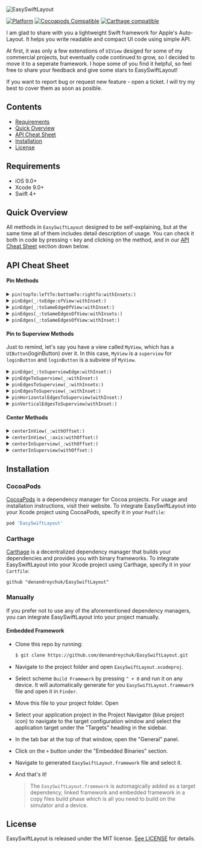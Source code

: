 
![EasySwiftLayout](https://github.com/denandreychuk/EasySwiftLayout/blob/master/Resources/Logo.png?raw=true)

[![Platform](https://img.shields.io/cocoapods/p/EasySwiftLayout.svg?color=yellow)](https://github.com/denandreychuk/EasySwiftLayout)
[![Cocoapods Compatible](https://img.shields.io/cocoapods/v/EasySwiftLayout.svg?color=yellow)](https://cocoapods.org/pods/EasySwiftLayout)
[![Carthage compatible](https://img.shields.io/badge/Carthage-compatible-4BC51D.svg?color=yellow)](https://github.com/Carthage/Carthage)

I am glad to share with you a lightweight Swift framework for Apple's Auto-Layout. It helps you write readable and compact UI code using simple API. 

At first, it was only a few extenstions of `UIView` desiged for some of my commercial projects, but eventually code continued to grow, so I decided to move it to a seperate framework. I hope some of you find it helpful, so feel free to share your feedback and give some stars to EasySwiftLayout!

If you want to report bug or request new feature - open a ticket. I will try my best to cover them as soon as posible.

## Contents

- [Requirements](#requirements)
- [Quick Overview](#quick-overview)
- [API Cheat Sheet](#api-cheat-sheet)
- [Installation](#installation)
- [License](#license)

## Requirements

- iOS 9.0+
- Xcode 9.0+
- Swift 4+

## Quick Overview

All methods in `EasySwiftLayout` designed to be self-explaining, but at the same time all of them includes detail description of usage. You can check it both in code by pressing `⌥` key and clicking on the method, and in our [API Cheat Sheet](#api-cheat-sheet) section down below.

## API Cheat Sheet

#### Pin Methods

<details>
<summary><code>pin(topTo:leftTo:bottomTo:rightTo:withInsets:)</code></summary>
  
##### Summary

Pins edges to the given `NSLayoutAxisAnchor`s.

##### Declaration

```swift
func  pin(topTo  top: NSLayoutYAxisAnchor? = nil, leftTo  left: NSLayoutXAxisAnchor? = nil, bottomTo  bottom: NSLayoutYAxisAnchor? = nil, rightTo  right: NSLayoutXAxisAnchor? = nil, withInsets  insets: UIEdgeInsets = .zero) -> Self
```

##### Discussion

- Compact version of default Swift layout. Allows you to edges to specific  `NSLayoutAxisAnchor`.

- To make Auto-Layout works properly, it automatically sets view’s property  `translatesAutoresizingMaskIntoConstraints`  to  `false`

##### Precondition

You should pass at least one anchor, otherwise this method will have no effect.

##### Parameters

Parameter  | Type | Description
---------- | ---- |------------
top  | `NSLayoutYAxisAnchor` | Anchor to pin top to.
left  | `NSLayoutXAxisAnchor` | Anchor to pin left to.
bottom | `NSLayoutYAxisAnchor` | Anchor to pin bottom to.
right | `NSLayoutXAxisAnchor` | Anchor to pin right to.
insets | `UIEdgeInsets` | Insets between edges.

##### Returns
`self`  with attribute  `@discardableResult`.

##### Declared In

[UIView + Pin.swift](https://github.com/denandreychuk/EasySwiftLayout/blob/master/Source/UIView%20%2B%20Pin.swift)

</details>

<details>
<summary><code>pinEdge(_:toEdge:ofView:withInset:)</code></summary>
  
##### Summary

Pins edge to the given edge of another view with an inset.

##### Declaration

```swift
func  pinEdge(_  edge: ESLEdge, toEdge  pinningEdge: ESLEdge, ofView  anotherView: UIView, withInset  inset: CGFloat = .zero) -> Self
```

##### Discussion

- Consider, that you cannot pin edge to different axis, otherwise method will throw `fatalError()`. X-axis constraints are not compatible with y-axis.

- To make Auto-Layout works properly, it automatically sets view's property `translatesAutoresizingMaskIntoConstraints` to `false`

##### Precondition

- Another view must be in the same view hierarchy as this view.

- Pin edges with same axis or method will throw `fatalError()`

##### Parameters

Parameter  | Type | Description
---------- | ---- |------------
edge  | `ESLEdge` | The edge of this view to pin.
pinningEdge  | `ESLEdge` | The edge of another view to pin to.
anotherView | `NSLayoutYAxisAnchor` | Another view to pin to.
inset | `CGFloat` | Inset between edge of this view and edge of another view.

##### Returns
`self`  with attribute  `@discardableResult`.

##### Declared In
[UIView + Pin.swift](https://github.com/denandreychuk/EasySwiftLayout/blob/master/Source/UIView%20%2B%20Pin.swift)

</details>

<details>
<summary><code>pinEdge(_:toSameEdgeOfView:withInset:)</code></summary>
  
##### Summary

Pins the given edge of the view to the corresponding margin of another view with an inset.

##### Declaration

```swift
func  pinEdge(_  edge: ESLEdge, toSameEdgeOfView  anotherView: UIView, withInset  inset: CGFloat = .zero) -> Self
```

##### Discussion

To make Auto-Layout works properly, it automatically sets view's property `translatesAutoresizingMaskIntoConstraints` to `false`

##### Precondition

Another view must be in the same view hierarchy as this view.

##### Parameters

Parameter  | Type | Description
---------- | ---- |------------
edge  | `ESLEdge` | The edge of this view to pin.
anotherView | `NSLayoutYAxisAnchor` | Another view to pin to.
inset | `CGFloat` | Inset between edge of this view and edge of another view.

##### Returns
`self`  with attribute  `@discardableResult`.

##### Declared In
[UIView + Pin.swift](https://github.com/denandreychuk/EasySwiftLayout/blob/master/Source/UIView%20%2B%20Pin.swift)

</details>

<details>
<summary><code>pinEdges(_:toSameEdgesOfView:withInsets:)</code></summary>
  
##### Summary

Pins the given edges of the view to the corresponding margins of another view with insets.

##### Declaration

```swift
func  pinEdges(_  edges: [ESLEdge] = ESLEdge.all, toSameEdgesOfView  anotherView: UIView, withInsets  insets: UIEdgeInsets = .zero) -> Self
```

##### Discussion

- This method is intended to pin multiple edges, it is not recommended to use it for a single edge. For these purposes, `pinEdge(_:toSameEdgeOfView:withInset:)` would be a better approach.

- To make Auto-Layout works properly, it automatically sets view's property `translatesAutoresizingMaskIntoConstraints` to `false`

##### Precondition

Another view must be in the same view hierarchy as this view.

##### Parameters

Parameter  | Type | Description
---------- | ---- |------------
edges  | `[ESLEdge]` | The edges of this view to pin.
anotherView | `NSLayoutYAxisAnchor` | Another view to pin to.
insets | `UIEdgeInsets` | Insets between edges of this view and corresponding edges of another view

##### Returns
`self`  with attribute  `@discardableResult`.

##### Declared In
[UIView + Pin.swift](https://github.com/denandreychuk/EasySwiftLayout/blob/master/Source/UIView%20%2B%20Pin.swift)

</details>

<details>
<summary><code>pinEdges(_:toSameEdgesOfView:withInset:)</code></summary>
  
##### Summary

Pins the given edges of the view to the corresponding margins of another view with equal inset.

##### Declaration

```swift
func  pinEdges(_  edges: [ESLEdge] = ESLEdge.all, toSameEdgesOfView  anotherView: UIView, withInset  inset: CGFloat) -> Self
```

##### Discussion

- This method is intended to pin multiple edges, it is not recommended to use it for a single one. For these purposes, `pinEdge(_:toSameEdgeOfView:withInset:)` would be a better approach.

- If you want to customize inset based on edge, use `pinEdges(_:toSameEdgesOfView:withInsets:)`.

- To make Auto-Layout works properly, it automatically sets view's property `translatesAutoresizingMaskIntoConstraints` to `false`

##### Precondition

Another view must be in the same view hierarchy as this view.

##### Parameters

Parameter  | Type | Description
---------- | ---- |------------
edges  | `[ESLEdge]` | The edges of this view to pin.
anotherView | `NSLayoutYAxisAnchor` | Another view to pin to.
insets | `CGFloat` | Inset between edges of this view and corresponding edges of another view

##### Returns
`self`  with attribute  `@discardableResult`.

##### Declared In
[UIView + Pin.swift](https://github.com/denandreychuk/EasySwiftLayout/blob/master/Source/UIView%20%2B%20Pin.swift)

</details>

#### Pin to Superview Methods

Just to remind, let's say you have a view called `MyView`, which has a `UIButton`(loginButton) over it. In this case, `MyView` is a `superview` for `loginButton` and `loginButton` is a subview of `MyView`.

<details>
<summary><code>pinEdge(_:toSuperviewEdge:withInset:)</code></summary>
  
##### Summary

Pins edge to the given edge of its superview with an inset.

##### Declaration

```swift
func  pinEdge(_  edge: ESLEdge, toSuperviewEdge  superviewEdge: ESLEdge, withInset  inset: CGFloat = .zero) -> Self
```

##### Discussion

- Use this method only if you want to pin view's edge to opposite margin of its superview, in other cases `pinEdgeToSuperview(_:withInset:) would be a better approach.

- Consider, that you cannot pin edge to different axis, otherwise method will throw `fatalError()`. X-axis constraints are not compatible with y-axis.

- To make Auto-Layout works properly, it automatically sets view's property `translatesAutoresizingMaskIntoConstraints` to `false`

##### Precondition

- View should have superview, otherwise method will have no effect.

- Pin edges with same axis or method will throw `fatalError()`

##### Parameters

Parameter  | Type | Description
---------- | ---- |------------
edge  | `ESLEdge` | The edge of this view to pin.
superviewEdge | `ESLEdge` | The edge of its superview to pin to.
inset | `CGFloat` | Inset from the superview's bound

##### Returns
`self`  with attribute  `@discardableResult`.

##### Declared In
[UIView + Pin(Superview).swift](https://github.com/denandreychuk/EasySwiftLayout/blob/master/Source/UIView%20%2B%20Pin(Superview).swift)

</details>

<details>
<summary><code>pinEdgeToSuperview(_:withInset:)</code></summary>
  
##### Summary

Pins the given edge of the view to the corresponding margin of its superview with an inset.

##### Declaration

```swift
func  pinEdgeToSuperview(_  edge: ESLEdge, withInset  inset: CGFloat = .zero) -> Self
```

##### Discussion

- To make Auto-Layout works properly, it automatically sets view's property `translatesAutoresizingMaskIntoConstraints` to `false`

##### Precondition

 View should have superview, otherwise method will have no effect.

##### Parameters

Parameter  | Type | Description
---------- | ---- |------------
edge  | `ESLEdge` | The edge of this view to pin to the corresponding margin.
inset | `CGFloat` | Inset from the superview's bound

##### Returns
`self`  with attribute  `@discardableResult`.

##### Declared In
[UIView + Pin(Superview).swift](https://github.com/denandreychuk/EasySwiftLayout/blob/master/Source/UIView%20%2B%20Pin(Superview).swift)

</details>

<details>
<summary><code>pinEdgesToSuperview(_:withInsets:)</code></summary>
  
##### Summary

Pins the given edges of the view to the corresponding margins of its superview with an inset.

##### Declaration

```swift
func  pinEdgesToSuperview(_  edges: [ESLEdge] = ESLEdge.all, withInsets  insets: UIEdgeInsets = .zero) -> Self
```

##### Discussion

- This method is intended to pin multiple edges, it is not recommended to use it for a single edge. For these purposes, `pinEdgeToSuperview(_:withInset:)` would be a better approach.

- To make Auto-Layout works properly, it automatically sets view's property `translatesAutoresizingMaskIntoConstraints` to `false`

##### Precondition

 View should have superview, otherwise method will have no effect.

##### Parameters

Parameter  | Type | Description
---------- | ---- |------------
edges  | `[ESLEdge]` | The edges of this view to pin to the corresponding margins.
insets | `UIEdgeInsets` | Insets from the superview's bounds.

##### Returns
`self`  with attribute  `@discardableResult`.

##### Declared In
[UIView + Pin(Superview).swift](https://github.com/denandreychuk/EasySwiftLayout/blob/master/Source/UIView%20%2B%20Pin(Superview).swift)

</details>

<details>
<summary><code>pinEdgesToSuperview(_:withInset:)</code></summary>
  
##### Summary

Pins the given edges of the view to the corresponding margins of its superview with equal inset.

##### Declaration

```swift
func  pinEdgesToSuperview(_  edges: [ESLEdge] = ESLEdge.all, withInset  inset: CGFloat) -> Self
```

##### Discussion

- This method is intended to pin multiple edges, it is not recommended to use it for a single edge. For these purposes, `pinEdgeToSuperview(_:withInset:)` would be a better approach.

- If you want to customize inset based on edge, use `pinEdgesToSuperview(_:withInsets:)`.

- To make Auto-Layout works properly, it automatically sets view's property `translatesAutoresizingMaskIntoConstraints` to `false`

##### Precondition

 View should have superview, otherwise method will have no effect.

##### Parameters

Parameter  | Type | Description
---------- | ---- |------------
edges  | `[ESLEdge]` | The edges of this view to pin to the corresponding margins.
inset | `CGFloat` | Inset from superview's bounds.

##### Returns
`self`  with attribute  `@discardableResult`.

##### Declared In
[UIView + Pin(Superview).swift](https://github.com/denandreychuk/EasySwiftLayout/blob/master/Source/UIView%20%2B%20Pin(Superview).swift)

</details>

<details>
<summary><code>pinHorizontalEdgesToSuperview(withInset:)</code></summary>
  
##### Summary

Pins left and right to the corresponding margins of its superview with equal inset.

##### Declaration

```swift
func  pinHorizontalEdgesToSuperview(withInset  inset: CGFloat = .zero) -> Self
```

##### Discussion

- Helper method. Have the same benefits and requirement as `pinEdgesToSuperview(_:withInset:)`.
- To make Auto-Layout works properly, it automatically sets view's property `translatesAutoresizingMaskIntoConstraints` to `false`

##### Precondition

 View should have superview, otherwise method will have no effect.

##### Parameters

Parameter  | Type | Description
---------- | ---- |------------
inset | `CGFloat` | Inset from superview's bounds.

##### Returns
`self`  with attribute  `@discardableResult`.

##### Declared In
[UIView + Pin(Superview).swift](https://github.com/denandreychuk/EasySwiftLayout/blob/master/Source/UIView%20%2B%20Pin(Superview).swift)

</details>

<details>
<summary><code>pinVerticalEdgesToSuperview(withInset:)</code></summary>
  
##### Summary

Pins top and bottom to the corresponding margins of its superview with equal inset.

##### Declaration

```swift
func  pinVerticalEdgesToSuperview(withInset  inset: CGFloat = .zero) -> Self
```

##### Discussion

- Helper method. Have the same benefits and requirement as `pinEdgesToSuperview(_:withInset:)`.
- To make Auto-Layout works properly, it automatically sets view's property `translatesAutoresizingMaskIntoConstraints` to `false`

##### Precondition

 View should have superview, otherwise method will have no effect.

##### Parameters

Parameter  | Type | Description
---------- | ---- |------------
inset | `CGFloat` | Inset from superview's bounds.

##### Returns
`self`  with attribute  `@discardableResult`.

##### Declared In
[UIView + Pin(Superview).swift](https://github.com/denandreychuk/EasySwiftLayout/blob/master/Source/UIView%20%2B%20Pin(Superview).swift)

</details>

#### Center Methods

<details>
<summary><code>centerInView(_:withOffset:)</code></summary>
  
##### Summary

Centers the view in the given view with offset.

##### Declaration

```swift
func  centerInView(_  anotherView: UIView, withOffset  offset: ESLOffset = .zero) -> Self
```

##### Discussion

To make Auto-Layout works properly, it automatically sets view's property `translatesAutoresizingMaskIntoConstraints` to `false`

##### Precondition

Another view must be in the same view hierarchy as this view.

##### Parameters

Parameter  | Type | Description
---------- | ---- |------------
anotherView | `UIView` | View to center in.
offset | `ESLOffset` | Axis offset.

##### Returns

`self`  with attribute  `@discardableResult`.

##### Declared In
[UIView + Center.swift](https://github.com/denandreychuk/EasySwiftLayout/blob/master/Source/UIView%20%2B%20Center.swift)

</details>

<details>
<summary><code>centerInView(_:axis:withOffset:)</code></summary>
  
##### Summary

Centers the given axis of the view in another view with offset.

##### Declaration

```swift
func  centerInView(_  anotherView: UIView, axis: ESLAxis, withOffset  offset: CGFloat = .zero) -> Self
```

##### Discussion

To make Auto-Layout works properly, it automatically sets view's property `translatesAutoresizingMaskIntoConstraints` to `false`

##### Precondition

Another view must be in the same view hierarchy as this view.

##### Parameters

Parameter  | Type | Description
---------- | ---- |------------
anotherView | `UIView` | View to center in.
axis | `ESLAxis` | Axis to center
offset | `ESLOffset` | Axis offset.

##### Returns

`self`  with attribute  `@discardableResult`.

##### Declared In
[UIView + Center.swift](https://github.com/denandreychuk/EasySwiftLayout/blob/master/Source/UIView%20%2B%20Center.swift)

</details>

<details>
<summary><code>centerInSuperview(_:withOffset:)</code></summary>
  
##### Summary

Centers the given axis of the view in its superview with offset.

##### Declaration

```swift
func  centerInSuperview(_  axis: ESLAxis, withOffset  offset: CGFloat = .zero) -> Self
```

##### Discussion

To make Auto-Layout works properly, it automatically sets view's property `translatesAutoresizingMaskIntoConstraints` to `false`

##### Precondition

View should have superview, otherwise this method will have no effect.

##### Parameters

Parameter  | Type | Description
---------- | ---- |------------
axis | `ESLAxis` | Axis to center
offset | `CGFloat` | Axis offset.

##### Returns

`self`  with attribute  `@discardableResult`.

##### Declared In
[UIView + Center.swift](https://github.com/denandreychuk/EasySwiftLayout/blob/master/Source/UIView%20%2B%20Center.swift)

</details>

<details>
<summary><code>centerInSuperview(withOffset:)</code></summary>
  
##### Summary

Centers the view in its superview with offset.##### Declaration

```swift
func  centerInSuperview(withOffset  offset: ESLOffset = .zero) -> Self
```

##### Discussion

To make Auto-Layout works properly, it automatically sets view's property `translatesAutoresizingMaskIntoConstraints` to `false`

##### Precondition

View should have superview, otherwise this method will have no effect.

##### Parameters

Parameter  | Type | Description
---------- | ---- |------------
offset | `ESLOffset` | Axis offset.

##### Returns

`self`  with attribute  `@discardableResult`.

##### Declared In
[UIView + Center.swift](https://github.com/denandreychuk/EasySwiftLayout/blob/master/Source/UIView%20%2B%20Center.swift)

</details>

## Installation

### CocoaPods

[CocoaPods](https://cocoapods.org) is a dependency manager for Cocoa projects. For usage and installation instructions, visit their website. To integrate EasySwiftLayout into your Xcode project using CocoaPods, specify it in your `Podfile`:

```ruby
pod 'EasySwiftLayout'
```

### Carthage

[Carthage](https://github.com/Carthage/Carthage) is a decentralized dependency manager that builds your dependencies and provides you with binary frameworks. To integrate EasySwiftLayout into your Xcode project using Carthage, specify it in your `Cartfile`:

```ogdl
github "denandreychuk/EasySwiftLayout"
```

### Manually

If you prefer not to use any of the aforementioned dependency managers, you can integrate EasySwiftLayout into your project manually.

#### Embedded Framework

- Clone this repo by running:
  ```bash
  $ git clone https://github.com/denandreychuk/EasySwiftLayout.git
  ```
- Navigate to the project folder and open `EasySwiftLayout.xcodeproj`.
- Select scheme `Build Framework` by pressing `^ + 0` and run it on any device. It will automatically generate for you `EasySwiftLayout.framework` file and open it in `Finder`.
- Move this file to your project folder. Open 
- Select your application project in the Project Navigator (blue project icon) to navigate to the target configuration window and select the application target under the "Targets" heading in the sidebar.
- In the tab bar at the top of that window, open the "General" panel.
- Click on the `+` button under the "Embedded Binaries" section.
- Navigate to generated `EasySwiftLayout.framework` file and select it.
- And that's it!

  > The `EasySwiftLayout.framework` is automagically added as a target dependency, linked framework and embedded framework in a copy files build phase which is all you need to build on the simulator and a device.

## License

EasySwiftLayout is released under the MIT license. [See LICENSE](https://github.com/denandreychuk/EasySwiftLayout/blob/master/LICENSE) for details.
